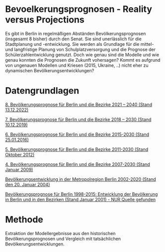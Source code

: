 # Bevoelkerungsprognosen - Reality versus Projections
Es gibt in Berlin in regelmäßigen Abständen Bevölkerungsprognosen (insgesamt 8 bisher) durch den Senat. Sie sind unerlässlich für die Stadtplanung und -entwicklung. Sie werden als Grundlage für die mittel- und langfristige Planung von Schulplatzversorgung und die Prognose der Schülerzahlentwicklung genutzt. Doch wie genau sind die Modelle und wie genau konnten die Prognosen die Zukunft vohersagen? Kommt es aufgrund von ungenauen Modellen und Kriesen (2015, Ukraine, ..) nicht eher zu dynamischen Bevölkerungsentwicklungen?

# Datengrundlagen
[8. Bevölkerungsprognose für Berlin und die Bezirke 2021 – 2040 (Stand 13.12.2022)](https://www.google.com/url?sa=t&source=web&rct=j&opi=89978449&url=https://www.berlin.de/sen/sbw/_assets/stadtdaten/stadtwissen/bevoelkerungsprognose-2021-2040/bericht_bevoelkerungsprognose_2021-2040.pdf&ved=2ahUKEwiNjvv27fyNAxWcBNsEHQRTNwAQFnoECBwQAQ&usg=AOvVaw1ij2qN3eroAbL0Byaj3Yv4)

[7. Bevölkerungsprognose für Berlin und die Bezirke 2018 – 2030 (Stand 10.12.2019)](https://www.demografie-portal.de/DE/Publikationen/2019/bevoelkerungsprognose-fuer-berlin-und-die-Bezirke-2018-2030.pdf?__blob=publicationFile&v=1)

[6. Bevölkerungsprognose für Berlin und die Bezirke 2015-2030 (Stand 25.01.2016)](https://digital.zlb.de/viewer/api/v1/records/34383995_2015_2030/files/media/Bericht_Bevprog2015-2030.pdf)

[5. Bevölkerungsprognose für Berlin und die Bezirke 2011-2030 (Stand Oktober 2012)](https://www.google.com/url?sa=t&source=web&rct=j&opi=89978449&url=https://digital.zlb.de/viewer/api/v1/records/15603502_2011-30/files/media/01_bevprog_2011_2030_kurzfassung.pdf&ved=2ahUKEwiA6tyV9fyNAxX9_7sIHZsbAwgQFnoECBYQAQ&usg=AOvVaw2MKop_x6bWNEgPu0xhXuLt)

[4. Bevölkerungsprognose für Berlin und die Bezirke 2007-2030 (Stand Januar 2009)](https://digital.zlb.de/viewer/api/v1/records/15603502_2007-30/files/media/01_bevprog_2007_2030_kurzfassung.pdf)

[Bevölkerungsentwicklung in der Metropolregion Berlin 2002-2020 (Stand den 20. Januar 2004)](https://www.google.com/url?sa=t&source=web&rct=j&opi=89978449&url=https://digital.zlb.de/viewer/api/v1/records/15603519_2002-20/files/images/metropolreg_2002_2020.pdf/full.pdf&ved=2ahUKEwitm_Sz9_yNAxV8SfEDHVsNGRUQFnoECBcQAQ&usg=AOvVaw1bBVu1-O-OyrhoxqxiljBd)

[Bevölkerungsprognose für Berlin 1998-2015: Entwicklung der Bevölkerung in Berlin und in den Bezirken (Stand Januar 2001) - NUR Quelle gefunden](https://www.researchgate.net/publication/309784562_Bevolkerungsprognose_fur_Berlin_1998-2015_Entwicklung_der_Bevolkerung_in_Berlin_und_in_den_Bezirken)


# Methode 

Extraktion der Modellergebnisse aus den historischen Bevölkerungsprognosen und Vergleich mit tatsächlichen Bevölkerungsentwicklungen.


